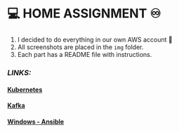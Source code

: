 # :computer: HOME ASSIGNMENT :infinity:

### 
1. I decided to do everything in our own AWS account :metal:
2. All screenshots are placed in the `img` folder.
3. Each part has a README file with instructions.


### _LINKS:_
#### [Kubernetes](https://github.com/RuslanSerdiuk/DevOps_Tasks_and_solutions/tree/home-assignment/HomeAssignment/Kubernetes)
#### [Kafka](https://github.com/RuslanSerdiuk/DevOps_Tasks_and_solutions/tree/home-assignment/HomeAssignment/Kafka)
#### [Windows - Ansible](https://github.com/RuslanSerdiuk/DevOps_Tasks_and_solutions/tree/home-assignment/HomeAssignment/WindowsAnsible)
